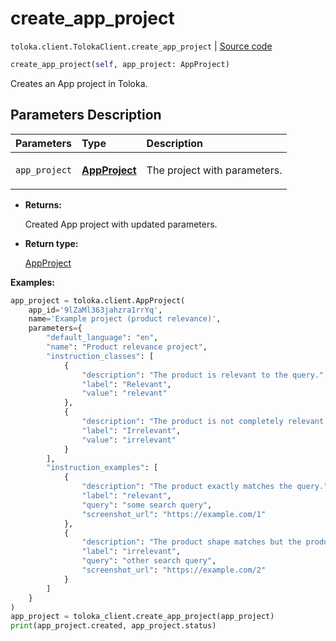 # create_app_project
`toloka.client.TolokaClient.create_app_project` | [Source code](https://github.com/Toloka/toloka-kit/blob/v1.2.3/src/client/__init__.py#L3860)

```python
create_app_project(self, app_project: AppProject)
```

Creates an App project in Toloka.

## Parameters Description

| Parameters | Type | Description |
| :----------| :----| :-----------|
`app_project`|**[AppProject](toloka.client.app.AppProject.md)**|<p>The project with parameters.</p>

* **Returns:**

  Created App project with updated parameters.

* **Return type:**

  [AppProject](toloka.client.app.AppProject.md)

**Examples:**


```python
app_project = toloka.client.AppProject(
    app_id='9lZaMl363jahzra1rrYq',
    name='Example project (product relevance)',
    parameters={
        "default_language": "en",
        "name": "Product relevance project",
        "instruction_classes": [
            {
                "description": "The product is relevant to the query.",
                "label": "Relevant",
                "value": "relevant"
            },
            {
                "description": "The product is not completely relevant to the query.",
                "label": "Irrelevant",
                "value": "irrelevant"
            }
        ],
        "instruction_examples": [
            {
                "description": "The product exactly matches the query.",
                "label": "relevant",
                "query": "some search query",
                "screenshot_url": "https://example.com/1"
            },
            {
                "description": "The product shape matches but the product color does not.",
                "label": "irrelevant",
                "query": "other search query",
                "screenshot_url": "https://example.com/2"
            }
        ]
    }
)
app_project = toloka_client.create_app_project(app_project)
print(app_project.created, app_project.status)
```
